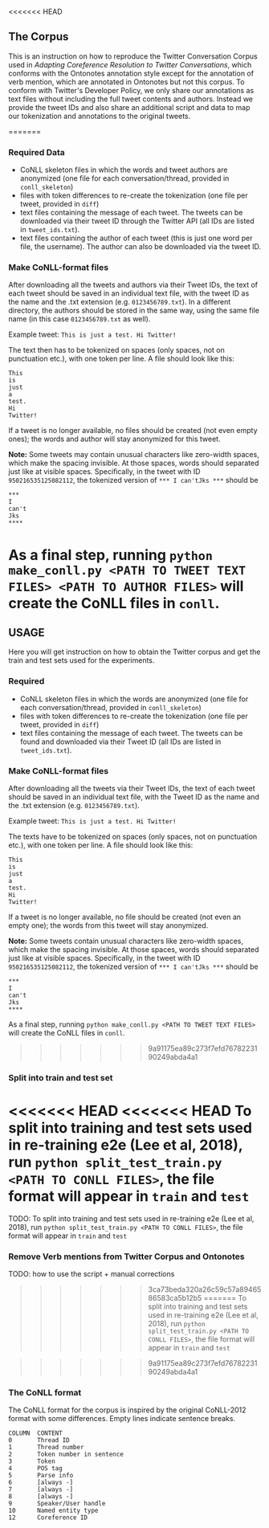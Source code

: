 <<<<<<< HEAD
## The Corpus

This is an instruction on how to reproduce the Twitter Conversation Corpus used in *Adapting Coreference Resolution to Twitter Conversations*, which conforms with the Ontonotes annotation style except for the annotation of verb mention, which are annotated in Ontonotes but not this corpus. To conform with Twitter's Developer Policy, we only share our annotations as text files without including the full tweet contents and authors. Instead we provide the tweet IDs and also share an additional script and data to map our tokenization and annotations to the original tweets.

=======
### Required Data
- CoNLL skeleton files in which the words and tweet authors are anonymized (one file for each conversation/thread, provided in ``conll_skeleton``)
- files with token differences to re-create the tokenization (one file per tweet, provided in ``diff``)
- text files containing the message of each tweet. The tweets can be downloaded via their tweet ID through the Twitter API (all IDs are listed in ``tweet_ids.txt``).
- text files containing the author of each tweet (this is just one word per file, the username). The author can also be downloaded via the tweet ID.

### Make CoNLL-format files

After downloading all the tweets and authors via their Tweet IDs, the text of each tweet should be saved in an individual text file, with the tweet ID as the name and the .txt extension (e.g. ``0123456789.txt``). In a different directory, the authors should be stored in the same way, using the same file name (in this case ``0123456789.txt`` as well).

 Example tweet: ``This is just a test. Hi Twitter!``

The text then has to be tokenized on spaces (only spaces, not on punctuation etc.), with one token per line. A file should look like this:

 ```
 This
 is
 just
 a
 test.
 Hi
 Twitter!
 ```

If a tweet is no longer available, no files should be created (not even empty ones); the words and author will stay anonymized for this tweet.

**Note:** Some tweets may contain unusual characters like zero-width spaces, which make the spacing invisible. At those spaces, words should separated just like at visible spaces.
Specifically, in the tweet with ID ``950216535125082112``, the tokenized version of ``*** I can'tJks ***`` should be

```
***
I
can't
Jks
****
```

As a final step, running ``python make_conll.py <PATH TO TWEET TEXT FILES> <PATH TO AUTHOR FILES>`` will create the CoNLL files in ``conll``.
=======
## USAGE

Here you will get instruction on how to obtain the Twitter corpus and get the train and test sets used for the experiments.

### Required
- CoNLL skeleton files in which the words are anonymized (one file for each conversation/thread, provided in ``conll_skeleton``)
- files with token differences to re-create the tokenization (one file per tweet, provided in ``diff``)
- text files containing the message of each tweet. The tweets can be found and downloaded via their Tweet ID (all IDs are listed in ``tweet_ids.txt``).

### Make CoNLL-format files

After downloading all the tweets via their Tweet IDs, the text of each tweet should be saved in an individual text file, with the Tweet ID as the name and the .txt extension (e.g. ``0123456789.txt``).

 Example tweet: ``This is just a test. Hi Twitter!``

The texts have to be tokenized on spaces (only spaces, not on punctuation etc.), with one token per line. A file should look like this:

 ```
 This
 is
 just
 a
 test.
 Hi
 Twitter!
 ```

If a tweet is no longer available, no file should be created (not even an empty one); the words from this tweet will stay anonymized.

**Note:** Some tweets contain unusual characters like zero-width spaces, which make the spacing invisible. At those spaces, words should separated just like at visible spaces.
Specifically, in the tweet with ID ``950216535125082112``, the tokenized version of ``*** I can'tJks ***`` should be

```
***
I
can't
Jks
****
```

As a final step, running ``python make_conll.py <PATH TO TWEET TEXT FILES>`` will create the CoNLL files in ``conll``.
>>>>>>> 9a91175ea89c273f7efd7678223190249abda4a1


### Split into train and test set

<<<<<<< HEAD
<<<<<<< HEAD
To split into training and test sets used in re-training e2e (Lee et al, 2018), run ``python split_test_train.py <PATH TO CONLL FILES>``, the file format will appear in ``train`` and ``test``
=======
TODO: To split into training and test sets used in re-training e2e (Lee et al, 2018), run ``python split_test_train.py <PATH TO CONLL FILES>``, the file format will appear in ``train`` and ``test``

### Remove Verb mentions from Twitter Corpus and Ontonotes

TODO: how to use the script + manual corrections
>>>>>>> 3ca73beda320a26c59c57a8946586583ca5b12b5
=======
To split into training and test sets used in re-training e2e (Lee et al, 2018), run ``python split_test_train.py <PATH TO CONLL FILES>``, the file format will appear in ``train`` and ``test``

>>>>>>> 9a91175ea89c273f7efd7678223190249abda4a1

### The CoNLL format

The CoNLL format for the corpus is inspired by the original CoNLL-2012 format with some differences.
Empty lines indicate sentence breaks.

```
COLUMN	CONTENT
0 		Thread ID
1 		Thread number
2 		Token number in sentence
3 		Token
4 		POS tag
5 		Parse info
6 		[always -]
7 		[always -]
8 		[always -]
9 		Speaker/User handle
10		Named entity type
12		Coreference ID
```
